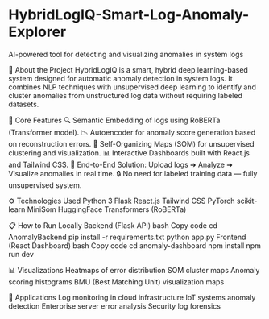 # HybridLogIQ-Smart-Log-Anomaly-Explorer
AI-powered tool for detecting and visualizing anomalies in system logs

📌 About the Project
HybridLogIQ is a smart, hybrid deep learning-based system designed for automatic anomaly detection in system logs.
It combines NLP techniques with unsupervised deep learning to identify and cluster anomalies from unstructured log data without requiring labeled datasets.

🧠 Core Features
🔍 Semantic Embedding of logs using RoBERTa (Transformer model).
📉 Autoencoder for anomaly score generation based on reconstruction errors.
🧩 Self-Organizing Maps (SOM) for unsupervised clustering and visualization.
📊 Interactive Dashboards built with React.js and Tailwind CSS.
🚀 End-to-End Solution: Upload logs ➔ Analyze ➔ Visualize anomalies in real time.
🔒 No need for labeled training data — fully unsupervised system.

⚙️ Technologies Used
Python 3
Flask
React.js
Tailwind CSS
PyTorch
scikit-learn
MiniSom
HuggingFace Transformers (RoBERTa)

📋 How to Run Locally
Backend (Flask API)
bash
Copy code
cd AnomalyBackend
pip install -r requirements.txt
python app.py
Frontend (React Dashboard)
bash
Copy code
cd anomaly-dashboard
npm install
npm run dev

📊 Visualizations
Heatmaps of error distribution
SOM cluster maps
Anomaly scoring histograms
BMU (Best Matching Unit) visualization maps

🚀 Applications
Log monitoring in cloud infrastructure
IoT systems anomaly detection
Enterprise server error analysis
Security log forensics





